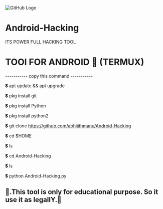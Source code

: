 ![GitHub Logo](repository-open-graph-template-1.png)

# Android-Hacking
ITS POWER FULL HACKING TOOL

# TOOl FOR ANDROID 📱 (TERMUX)
----------- copy this command -----------

💲 apt update && apt upgrade

💲 pkg install git

💲 pkg install Python

💲 pkg install python2

💲 git clone https://github.com/abhijithmanu/Android-Hacking

💲 cd $HOME

💲 ls

💲 cd Android-Hacking

💲 ls

💲 python Android-Hacking.py


👾.This tool is only for educational purpose. So it use it as legallY.👾 
--------------------------------------------------------------------------
